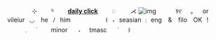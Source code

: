 　　　　⊹　　⺀　　**[daily click](https://arab.org/click-to-help/palestine/)** 　　◌　⠀⠀⋌
![img](https://i.ibb.co/CtYk6GK/Untitled391-20240712132946.png)
   ⠀⠀⠀⠀꣑୧⠀⠀｡⠀⠀or vileiur⠀◡ ⠀he⠀ﾉ⠀him
   ⠀⠀⠀ ⠀⠀⠀⠀꒰⠀˖⠀seasian ﹕ eng ⠀& ⠀filo ⠀OK⠀!
⠀⠀⠀⠀𓈒⠀⠀˙⠀⠀⠀minor　⠀˖⠀⠀tmasc　⠀˙⠀⠀꒱
